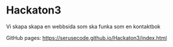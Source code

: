 # Hackaton3
Vi skapa skapa en webbsida som ska funka som en kontaktbok


GitHub pages: https://serusecode.github.io/Hackaton3/index.html
